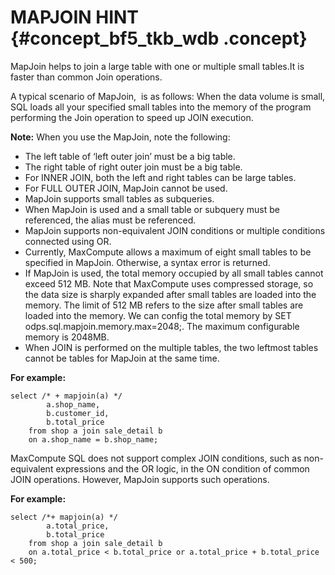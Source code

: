# MAPJOIN HINT {#concept_bf5_tkb_wdb .concept}

MapJoin helps to join a large table with one or multiple small tables.It is faster than common Join operations.

A typical scenario of MapJoin,  is as follows: When the data volume is small, SQL loads all your specified small tables into the memory of the program performing the Join operation to speed up JOIN execution.

**Note:** When you use the MapJoin, note the following:

-   The left table of ‘left outer join’ must be a big table.
-   The right table of right outer join must be a big table.
-   For INNER JOIN, both the left and right tables can be large tables.
-   For FULL OUTER JOIN, MapJoin cannot be used.
-   MapJoin supports small tables as subqueries.
-   When MapJoin is used and a small table or subquery must be referenced, the alias must be referenced.
-   MapJoin supports non-equivalent JOIN conditions or multiple conditions connected using OR.
-   Currently, MaxCompute allows a maximum of eight small tables to be specified in MapJoin. Otherwise, a syntax error is returned.
-   If MapJoin is used, the total memory occupied by all small tables cannot exceed 512 MB. Note that MaxCompute uses compressed storage, so the data size is sharply expanded after small tables are loaded into the memory. The limit of 512 MB refers to the size after small tables are loaded into the memory. We can config the total memory by SET odps.sql.mapjoin.memory.max=2048;. The maximum configurable memory is 2048MB.
-   When JOIN is performed on the multiple tables, the two leftmost tables cannot be tables for MapJoin at the same time.

**For example:**

```
select /* + mapjoin(a) */
        a.shop_name,
        b.customer_id,
        b.total_price
    from shop a join sale_detail b
    on a.shop_name = b.shop_name;
```

MaxCompute SQL does not support complex JOIN conditions, such as non-equivalent expressions and the OR logic, in the ON condition of common JOIN operations. However, MapJoin supports such operations.

**For example:**

```
select /*+ mapjoin(a) */
        a.total_price,
        b.total_price
    from shop a join sale_detail b
    on a.total_price < b.total_price or a.total_price + b.total_price < 500;
```

